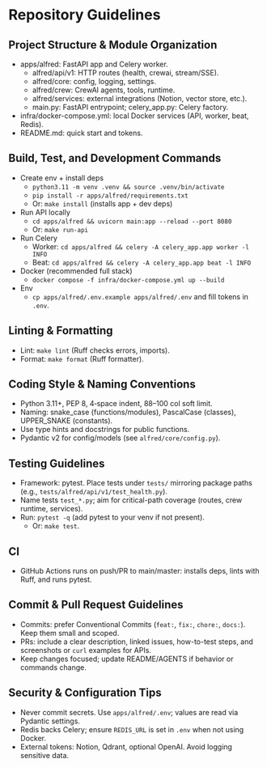 # Repository Guidelines

## Project Structure & Module Organization
- apps/alfred: FastAPI app and Celery worker.
  - alfred/api/v1: HTTP routes (health, crewai, stream/SSE).
  - alfred/core: config, logging, settings.
  - alfred/crew: CrewAI agents, tools, runtime.
  - alfred/services: external integrations (Notion, vector store, etc.).
  - main.py: FastAPI entrypoint; celery_app.py: Celery factory.
- infra/docker-compose.yml: local Docker services (API, worker, beat, Redis).
- README.md: quick start and tokens.

## Build, Test, and Development Commands
- Create env + install deps
  - `python3.11 -m venv .venv && source .venv/bin/activate`
  - `pip install -r apps/alfred/requirements.txt`
  - Or: `make install` (installs app + dev deps)
- Run API locally
  - `cd apps/alfred && uvicorn main:app --reload --port 8080`
  - Or: `make run-api`
- Run Celery
  - Worker: `cd apps/alfred && celery -A celery_app.app worker -l INFO`
  - Beat: `cd apps/alfred && celery -A celery_app.app beat -l INFO`
- Docker (recommended full stack)
  - `docker compose -f infra/docker-compose.yml up --build`
- Env
  - `cp apps/alfred/.env.example apps/alfred/.env` and fill tokens in `.env`.

## Linting & Formatting
- Lint: `make lint` (Ruff checks errors, imports).
- Format: `make format` (Ruff formatter).

## Coding Style & Naming Conventions
- Python 3.11+, PEP 8, 4‑space indent, 88–100 col soft limit.
- Naming: snake_case (functions/modules), PascalCase (classes), UPPER_SNAKE (constants).
- Use type hints and docstrings for public functions.
- Pydantic v2 for config/models (see `alfred/core/config.py`).

## Testing Guidelines
- Framework: pytest. Place tests under `tests/` mirroring package paths (e.g., `tests/alfred/api/v1/test_health.py`).
- Name tests `test_*.py`; aim for critical-path coverage (routes, crew runtime, services).
- Run: `pytest -q` (add pytest to your venv if not present).
  - Or: `make test`.

## CI
- GitHub Actions runs on push/PR to main/master: installs deps, lints with Ruff, and runs pytest.

## Commit & Pull Request Guidelines
- Commits: prefer Conventional Commits (`feat:`, `fix:`, `chore:`, `docs:`). Keep them small and scoped.
- PRs: include a clear description, linked issues, how-to-test steps, and screenshots or `curl` examples for APIs.
- Keep changes focused; update README/AGENTS if behavior or commands change.

## Security & Configuration Tips
- Never commit secrets. Use `apps/alfred/.env`; values are read via Pydantic settings.
- Redis backs Celery; ensure `REDIS_URL` is set in `.env` when not using Docker.
- External tokens: Notion, Qdrant, optional OpenAI. Avoid logging sensitive data.
